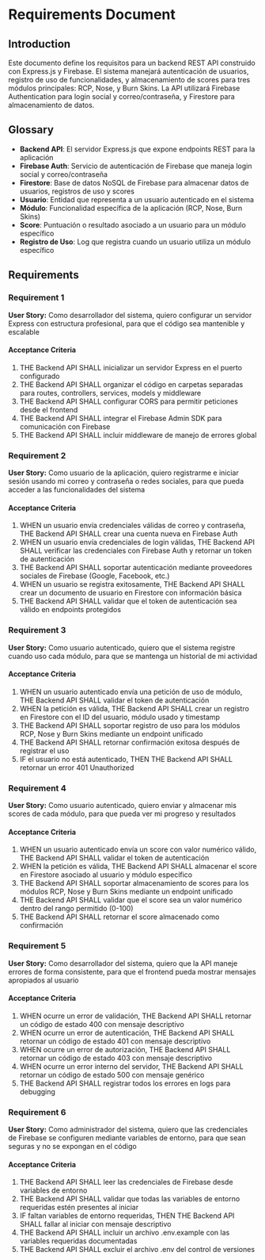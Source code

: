 # Requirements Document

## Introduction

Este documento define los requisitos para un backend REST API construido con Express.js y Firebase. El sistema manejará autenticación de usuarios, registro de uso de funcionalidades, y almacenamiento de scores para tres módulos principales: RCP, Nose, y Burn Skins. La API utilizará Firebase Authentication para login social y correo/contraseña, y Firestore para almacenamiento de datos.

## Glossary

- **Backend API**: El servidor Express.js que expone endpoints REST para la aplicación
- **Firebase Auth**: Servicio de autenticación de Firebase que maneja login social y correo/contraseña
- **Firestore**: Base de datos NoSQL de Firebase para almacenar datos de usuarios, registros de uso y scores
- **Usuario**: Entidad que representa a un usuario autenticado en el sistema
- **Módulo**: Funcionalidad específica de la aplicación (RCP, Nose, Burn Skins)
- **Score**: Puntuación o resultado asociado a un usuario para un módulo específico
- **Registro de Uso**: Log que registra cuando un usuario utiliza un módulo específico

## Requirements

### Requirement 1

**User Story:** Como desarrollador del sistema, quiero configurar un servidor Express con estructura profesional, para que el código sea mantenible y escalable

#### Acceptance Criteria

1. THE Backend API SHALL inicializar un servidor Express en el puerto configurado
2. THE Backend API SHALL organizar el código en carpetas separadas para routes, controllers, services, models y middleware
3. THE Backend API SHALL configurar CORS para permitir peticiones desde el frontend
4. THE Backend API SHALL integrar el Firebase Admin SDK para comunicación con Firebase
5. THE Backend API SHALL incluir middleware de manejo de errores global

### Requirement 2

**User Story:** Como usuario de la aplicación, quiero registrarme e iniciar sesión usando mi correo y contraseña o redes sociales, para que pueda acceder a las funcionalidades del sistema

#### Acceptance Criteria

1. WHEN un usuario envía credenciales válidas de correo y contraseña, THE Backend API SHALL crear una cuenta nueva en Firebase Auth
2. WHEN un usuario envía credenciales de login válidas, THE Backend API SHALL verificar las credenciales con Firebase Auth y retornar un token de autenticación
3. THE Backend API SHALL soportar autenticación mediante proveedores sociales de Firebase (Google, Facebook, etc.)
4. WHEN un usuario se registra exitosamente, THE Backend API SHALL crear un documento de usuario en Firestore con información básica
5. THE Backend API SHALL validar que el token de autenticación sea válido en endpoints protegidos

### Requirement 3

**User Story:** Como usuario autenticado, quiero que el sistema registre cuando uso cada módulo, para que se mantenga un historial de mi actividad

#### Acceptance Criteria

1. WHEN un usuario autenticado envía una petición de uso de módulo, THE Backend API SHALL validar el token de autenticación
2. WHEN la petición es válida, THE Backend API SHALL crear un registro en Firestore con el ID del usuario, módulo usado y timestamp
3. THE Backend API SHALL soportar registro de uso para los módulos RCP, Nose y Burn Skins mediante un endpoint unificado
4. THE Backend API SHALL retornar confirmación exitosa después de registrar el uso
5. IF el usuario no está autenticado, THEN THE Backend API SHALL retornar un error 401 Unauthorized

### Requirement 4

**User Story:** Como usuario autenticado, quiero enviar y almacenar mis scores de cada módulo, para que pueda ver mi progreso y resultados

#### Acceptance Criteria

1. WHEN un usuario autenticado envía un score con valor numérico válido, THE Backend API SHALL validar el token de autenticación
2. WHEN la petición es válida, THE Backend API SHALL almacenar el score en Firestore asociado al usuario y módulo específico
3. THE Backend API SHALL soportar almacenamiento de scores para los módulos RCP, Nose y Burn Skins mediante un endpoint unificado
4. THE Backend API SHALL validar que el score sea un valor numérico dentro del rango permitido (0-100)
5. THE Backend API SHALL retornar el score almacenado como confirmación

### Requirement 5

**User Story:** Como desarrollador del sistema, quiero que la API maneje errores de forma consistente, para que el frontend pueda mostrar mensajes apropiados al usuario

#### Acceptance Criteria

1. WHEN ocurre un error de validación, THE Backend API SHALL retornar un código de estado 400 con mensaje descriptivo
2. WHEN ocurre un error de autenticación, THE Backend API SHALL retornar un código de estado 401 con mensaje descriptivo
3. WHEN ocurre un error de autorización, THE Backend API SHALL retornar un código de estado 403 con mensaje descriptivo
4. WHEN ocurre un error interno del servidor, THE Backend API SHALL retornar un código de estado 500 con mensaje genérico
5. THE Backend API SHALL registrar todos los errores en logs para debugging

### Requirement 6

**User Story:** Como administrador del sistema, quiero que las credenciales de Firebase se configuren mediante variables de entorno, para que sean seguras y no se expongan en el código

#### Acceptance Criteria

1. THE Backend API SHALL leer las credenciales de Firebase desde variables de entorno
2. THE Backend API SHALL validar que todas las variables de entorno requeridas estén presentes al iniciar
3. IF faltan variables de entorno requeridas, THEN THE Backend API SHALL fallar al iniciar con mensaje descriptivo
4. THE Backend API SHALL incluir un archivo .env.example con las variables requeridas documentadas
5. THE Backend API SHALL excluir el archivo .env del control de versiones
